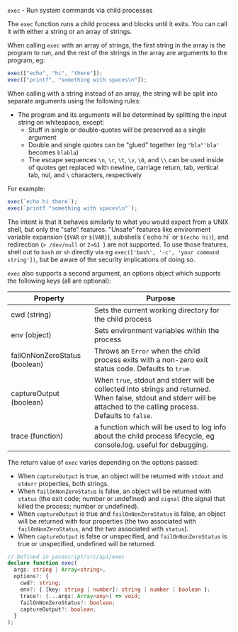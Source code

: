 `exec` - Run system commands via child processes

The `exec` function runs a child process and blocks until it exits. You can call it with either a string or an array of strings.

When calling `exec` with an array of strings, the first string in the array is the program to run, and the rest of the strings in the array are arguments to the program, eg:

```ts
exec(["echo", "hi", "there"]);
exec(["printf", "something with spaces\n"]);
```

When calling with a string instead of an array, the string will be split into separate arguments using the following rules:

- The program and its arguments will be determined by splitting the input string on whitespace, except:
  - Stuff in single or double-quotes will be preserved as a single argument
  - Double and single quotes can be "glued" together (eg `"bla"'bla'` becomes `blabla`)
  - The escape sequences `\n`, `\r`, `\t`, `\v`, `\0`, and `\\` can be used inside of quotes get replaced with newline, carriage return, tab, vertical tab, nul, and `\` characters, respectively

For example:

```ts
exec(`echo hi there`);
exec(`printf "something with spaces\n"`);
```

The intent is that it behaves similarly to what you would expect from a UNIX shell, but only the "safe" features. "Unsafe" features like environment variable expansion (`$VAR` or `${VAR}`), subshells (\`echo hi\` or `$(echo hi)`), and redirection (`> /dev/null` or `2>&1 `) are not supported. To use those features, shell out to `bash` or `sh` directly via eg `exec(['bash', '-c', 'your command string'])`, but be aware of the security implications of doing so.

`exec` also supports a second argument, an options object which supports the following keys (all are optional):

| Property                      | Purpose                                                                                                                                                                 |
| ----------------------------- | ----------------------------------------------------------------------------------------------------------------------------------------------------------------------- |
| cwd (string)                  | Sets the current working directory for the child process                                                                                                                |
| env (object)                  | Sets environment variables within the process                                                                                                                           |
| failOnNonZeroStatus (boolean) | Throws an `Error` when the child process exits with a non-zero exit status code. Defaults to `true`.                                                                    |
| captureOutput (boolean)       | When `true`, stdout and stderr will be collected into strings and returned. When false, stdout and stderr will be attached to the calling process. Defaults to `false`. |
| trace (function)              | a function which will be used to log info about the child process lifecycle, eg console.log. useful for debugging.                                                      |

The return value of `exec` varies depending on the options passed:

- When `captureOutput` is true, an object will be returned with `stdout` and `stderr` properties, both strings.
- When `failOnNonZeroStatus` is false, an object will be returned with `status` (the exit code; number or undefined) and `signal` (the signal that killed the process; number or undefined).
- When `captureOutput` is true and `failOnNonZeroStatus` is false, an object will be returned with four properties (the two associated with `failOnNonZeroStatus`, and the two associated with `status`).
- When `captureOutput` is false or unspecified, and `failOnNonZeroStatus` is true or unspecified, undefined will be returned.

```ts
// Defined in yavascript/src/api/exec
declare function exec(
  args: string | Array<string>,
  options?: {
    cwd?: string;
    env?: { [key: string | number]: string | number | boolean };
    trace?: (...args: Array<any>) => void;
    failOnNonZeroStatus?: boolean;
    captureOutput?: boolean;
  }
);
```
